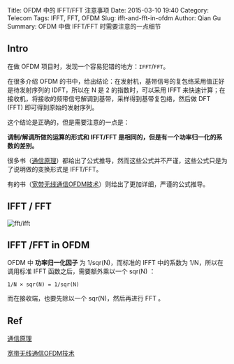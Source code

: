 Title: OFDM 中的 IFFT/FFT 注意事项
Date: 2015-03-10 19:40
Category: Telecom
Tags: IFFT, FFT, OFDM
Slug: ifft-and-fft-in-ofdm
Author: Qian Gu
Summary: OFDM 中做 IFFT/FFT 时需要注意的一点细节

## Intro

在做 OFDM 项目时，发现一个容易犯错的地方：`IFFT`/`FFT`。

在很多介绍 OFDM 的书中，给出结论：在发射机，基带信号的复包络采用值正好是待发射序列的 IDFT，所以在 N 是 2 的指数时，可以采用 IFFT 来快速计算；在接收机，将接收的频带信号解调到基带，采样得到基带复包络，然后做 DFT (FFT) 即可得到原始的发射序列。

这个结论是正确的，但是需要注意的一点是：

**调制/解调所做的运算的形式和 IFFT/FFT 是相同的，但是有一个功率归一化的系数的差别。**

很多书（[通信原理][book1]）都给出了公式推导，然而这些公式并不严谨，这些公式只是为了说明做的变换形式是 IFFT/FFT。

有的书（[宽带无线通信OFDM技术][book2]）则给出了更加详细，严谨的公式推导。

## IFFT / FFT

![fft/ifft](http://guqian110.github.io/images/xilinx-fft-core-notes/theory.png)

## IFFT /FFT in OFDM

OFDM 中 **功率归一化因子** 为 1/sqr(N)，而标准的 IFFT 中的系数为 1/N，所以在调用标准 IFFT 函数之后，需要额外乘以一个 sqr(N) ：

`1/N × sqr(N) = 1/sqr(N)`

而在接收端，也要先除以一个 sqr(N)，然后再进行 FFT 。

[book1]: http://book.douban.com/subject/1446684/
[book2]: http://book.douban.com/subject/1140934/

## Ref

[通信原理][book1]

[宽带无线通信OFDM技术][book2]
